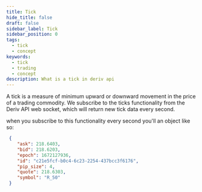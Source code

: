 ```yaml
---
title: Tick
hide_title: false
draft: false
sidebar_label: Tick
sidebar_position: 0
tags:
  - tick
  - concept
keywords:
  - tick
  - trading
  - concept
description: What is a tick in deriv api
---
```

A tick is a measure of minimum upward or downward movement in the price of a trading commodity. We subscribe to the ticks functionality from the Deriv API web socket, which will return new tick data every second. 

when you subscribe to this functionality every second you'll an object like so: 

```json
 {
    "ask": 218.6403,
    "bid": 218.6203,
    "epoch": 1672127936,
    "id": "c21e5fcf-b0c4-6c23-2254-437bcc3f6176",
    "pip_size": 4,
    "quote": 218.6303,
    "symbol": "R_50"
 }
```